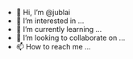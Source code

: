 - 👋 Hi, I’m @jublai
- 👀 I’m interested in ...
- 🌱 I’m currently learning ...
- 💞️ I’m looking to collaborate on ...
- 📫 How to reach me ...

<!---
jublai/jublai is a ✨ special ✨ repository because its `README.md` (this file) appears on your GitHub profile.
You can click the Preview link to take a look at your changes.
--->
